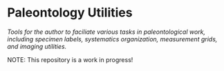 # Paleontology Utilities

_Tools for the author to faciliate various tasks in paleontological work, including specimen labels, systematics organization, measurement grids, and imaging utilities._

NOTE: This repository is a work in progress!


